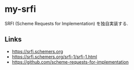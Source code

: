 # my-srfi

SRFI (Scheme Requests for Implementation) を独自実装する.

## Links

 * https://srfi.schemers.org
 * https://srfi.schemers.org/srfi-1/srfi-1.html
 * https://github.com/scheme-requests-for-implementation

